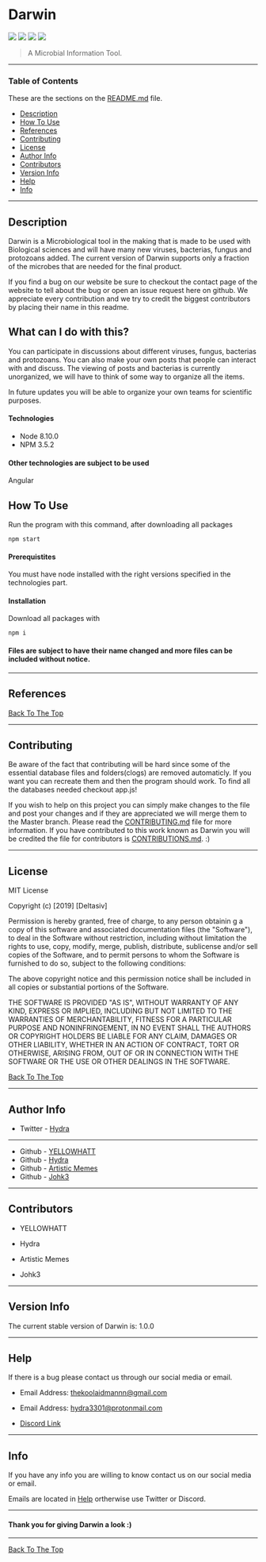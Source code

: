 # Darwin 

![](https://img.shields.io/node/v/v.svg) ![](https://img.shields.io/badge/license-MIT-lightgray.svg) ![](https://img.shields.io/badge/version-1.0.0-yellow.svg) ![](https://img.shields.io/badge/build-passing-green.svg)

> A Microbial Information Tool. 

---

### Table of Contents 

These are the sections on the [README.md](https://github.com/Deltasiv/Darwin/blob/master/README.md) file. 

- [Description](#description)
- [How To Use](#how-to-use)
- [References](#references) 
- [Contributing](#contributing) 
- [License](#license)
- [Author Info](#author-info)
- [Contributors](#contributors) 
- [Version Info](#version-info)
- [Help](#help) 
- [Info](#info) 

--- 

## Description 

Darwin is a Microbiological tool in the making that is made to be used with Biological sciences and will have many new viruses, bacterias, fungus and protozoans added. The current version of Darwin supports only a fraction of the microbes that are needed for the final product. 

If you find a bug on our website be sure to checkout the contact page of the website to tell about the bug or open an issue request here on github. We appreciate every contribution and we try to credit the biggest contributors by placing their name in this readme.

## What can I do with this?

You can participate in discussions about different viruses, fungus, bacterias and protozoans. You can also make your own posts that people can interact with and discuss. The viewing of posts and bacterias is currently unorganized, we will have to think of some way to organize all the items. 

In future updates you will be able to organize your own teams for scientific purposes.

#### Technologies 

- Node 8.10.0
- NPM 3.5.2

#### Other technologies are subject to be used 

Angular

## How To Use 

Run the program with this command, after downloading all packages
```
npm start
```

#### Prerequistites 

You must have node installed with the right versions specified in the technologies part.

#### Installation 

Download all packages with
```
npm i
```

#### Files are subject to have their name changed and more files can be included without notice. 

---

## References 

[Back To The Top](#Darwin) 

--- 

## Contributing

Be aware of the fact that contributing will be hard since some of the essential database files and folders(clogs) are removed automaticly. If you want you can recreate them and then the program should work. To find all the databases needed checkout app.js!

If you wish to help on this project you can simply make changes to the file and post your changes and if they are appreciated we will merge them to the Master branch. Please read the [CONTRIBUTING.md](https://github.com/YELLOWHATT/Darwin/blob/master/CONTRIBUTORS.md) file for more information. If you have contributed to this work known as Darwin you will be credited the file for contributors is [CONTRIBUTIONS.md](https://github.com/YELLOWHATT/Darwin/blob/master/CONTRIBUTIONS.md). :) 

--- 

## License 

MIT License 

Copyright (c) [2019] [Deltasiv] 

Permission is hereby granted, free of charge, to any person obtainin g a copy of this software and associated documentation files (the "Software"), to deal in the Software without restriction, including without limitation the rights to use, copy, modify, merge, publish, distribute, sublicense and/or sell copies of the Software, and to permit persons to whom the Software is furnished to do so, subject to the following conditions: 

The above copyright notice and this permission notice shall be included in all copies or substantial portions of the Software. 

THE SOFTWARE IS PROVIDED "AS IS", WITHOUT WARRANTY OF ANY KIND, EXPRESS OR IMPLIED, INCLUDING BUT NOT LIMITED TO THE WARRANTIES OF MERCHANTABILITY, FITNESS FOR A PARTICULAR PURPOSE AND NONINFRINGEMENT, IN NO EVENT SHALL THE AUTHORS OR COPYRIGHT HOLDERS BE LIABLE FOR ANY CLAIM, DAMAGES OR OTHER LIABILITY, WHETHER IN AN ACTION OF CONTRACT, TORT OR OTHERWISE, ARISING FROM, OUT OF OR IN CONNECTION WITH THE SOFTWARE OR THE USE OR OTHER DEALINGS IN THE SOFTWARE. 

[Back To The Top](#Darwin) 

--- 

## Author Info 

- Twitter - [Hydra](https://twitter.com/Hydra_3301)
--- 
- Github - [YELLOWHATT](https://github.com/YELLOWHATT)
- Github - [Hydra](https://github.com/Hydr43301)
- Github - [Artistic Memes](https://github.com/ArtisticMemes) 
- Github - [Johk3](https://github.com/Johk3)

--- 

## Contributors 

- YELLOWHATT 

- Hydra 

- Artistic Memes 

- Johk3 

--- 

## Version Info 

The current stable version of Darwin is: 1.0.0  

--- 

## Help 

If there is a bug please contact us through our social media or email. 

- Email Address: thekoolaidmannn@gmail.com 

- Email Address: hydra3301@protonmail.com 

- [Discord Link](https://discord.gg/EmUedu)

--- 

## Info 

If you have any info you are willing to know contact us on our social media or email. 

Emails are located in [Help](#help) ortherwise use Twitter or Discord.  

--- 

#### Thank you for giving Darwin a look :) 

---

[Back To The Top](#Darwin) 

